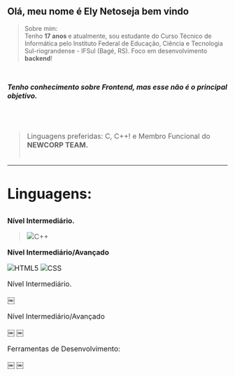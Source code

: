 <p align="left"> 
   <section id = section-nome >
      <h1>Olá, meu nome é <strong>Ely Neto</strong>seja bem vindo</n2>
   </section>
   
</p>


> Sobre mim: <br> Tenho <strong> 17 anos </strong> e atualmente, sou estudante do Curso Técnico de Informática pelo Instituto Federal de Educação, Ciência e Tecnologia Sul-riograndense - IFSul (Bagé, RS). Foco em desenvolvimento <strong> backend</strong>!<br>

  <br>

<font size = "3"> 



**_Tenho conhecimento sobre Frontend, mas esse não é o principal objetivo._**

<font>

  <br>
  <br>

> Linguagens preferidas: C, C++! e Membro Funcional do <strong>NEWCORP TEAM.</strong><br><br>


 <hr>

 <h1>

**Linguagens:**

 </h1>

 <p><strong>Nível Intermediário.</strong></p>

<p>

   >![C++](https://img.shields.io/badge/C%2B%2B-00599C?style=for-the-badge&logo=c%2B%2B&logoColor=white)
   <p><strong>Nível Intermediário/Avançado</strong></p>

   ![HTML5](https://img.shields.io/badge/HTML5-E34F26?style=for-the-badge&logo=html5&logoColor=white)
   ![CSS](https://img.shields.io/badge/CSS-239120?style=for-the-badge&logo=css3&logoColor=white)

</p>Nível Intermediário.

￼

Nível Intermediário/Avançado

￼ ￼

Ferramentas de Desenvolvimento:

￼ ￼



<p>